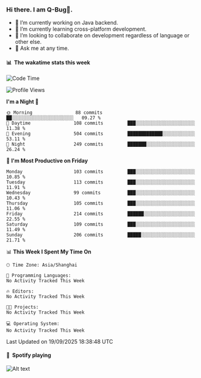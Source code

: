 ### Hi there. I am Q-Bug🐞.

- 🔭 I’m currently working on Java backend.
- 🌱 I’m currently learning cross-platform development.
- 👯 I’m looking to collaborate on development regardless of language or other else.
- 💬 Ask me at any time.

#### 📊 &nbsp;**The wakatime stats this week**  
<!--START_SECTION:waka-->
![Code Time](http://img.shields.io/badge/Code%20Time-352%20hrs%2017%20mins-blue)

![Profile Views](http://img.shields.io/badge/Profile%20Views-0-blue)

**I'm a Night 🦉** 

```text
🌞 Morning                88 commits          ██░░░░░░░░░░░░░░░░░░░░░░░   09.27 % 
🌆 Daytime                108 commits         ███░░░░░░░░░░░░░░░░░░░░░░   11.38 % 
🌃 Evening                504 commits         █████████████░░░░░░░░░░░░   53.11 % 
🌙 Night                  249 commits         ███████░░░░░░░░░░░░░░░░░░   26.24 % 
```
📅 **I'm Most Productive on Friday** 

```text
Monday                   103 commits         ███░░░░░░░░░░░░░░░░░░░░░░   10.85 % 
Tuesday                  113 commits         ███░░░░░░░░░░░░░░░░░░░░░░   11.91 % 
Wednesday                99 commits          ███░░░░░░░░░░░░░░░░░░░░░░   10.43 % 
Thursday                 105 commits         ███░░░░░░░░░░░░░░░░░░░░░░   11.06 % 
Friday                   214 commits         ██████░░░░░░░░░░░░░░░░░░░   22.55 % 
Saturday                 109 commits         ███░░░░░░░░░░░░░░░░░░░░░░   11.49 % 
Sunday                   206 commits         █████░░░░░░░░░░░░░░░░░░░░   21.71 % 
```


📊 **This Week I Spent My Time On** 

```text
🕑︎ Time Zone: Asia/Shanghai

💬 Programming Languages: 
No Activity Tracked This Week

🔥 Editors: 
No Activity Tracked This Week

🐱‍💻 Projects: 
No Activity Tracked This Week

💻 Operating System: 
No Activity Tracked This Week
```


 Last Updated on 19/09/2025 18:38:48 UTC
<!--END_SECTION:waka-->

#### 🎵 &nbsp;**Spotify playing**  
![Alt text](https://spotify-recently-played-readme.vercel.app/api?user=e5y1o4x7kdt9kf2blu4wvmb4s&unique={true|1|on|yes})
